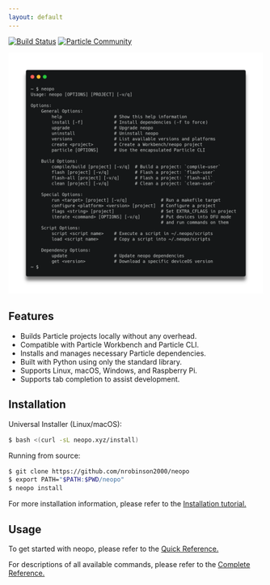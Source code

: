 ```yaml
---
layout: default
---
```


[![Build Status](https://travis-ci.org/nrobinson2000/neopo.svg?branch=master)](https://travis-ci.org/nrobinson2000/neopo)
[![Particle Community](https://img.shields.io/badge/particle-community-informational)](https://community.particle.io/t/neopo-a-lightweight-solution-for-local-particle-development/56378?u=nrobinson2000)

![Neopo Screenshot](assets/images/neopo-carbon.png)

## Features

- Builds Particle projects locally without any overhead.
- Compatible with Particle Workbench and Particle CLI.
- Installs and manages necessary Particle dependencies.
- Built with Python using only the standard library.
- Supports Linux, macOS, Windows, and Raspberry Pi.
- Supports tab completion to assist development.

## Installation

Universal Installer (Linux/macOS):

```bash
$ bash <(curl -sL neopo.xyz/install)
```

Running from source:

```bash
$ git clone https://github.com/nrobinson2000/neopo
$ export PATH="$PATH:$PWD/neopo"
$ neopo install
```

For more installation information, please refer to the [Installation tutorial.](tutorials/install.html)

## Usage

To get started with neopo, please refer to the [Quick Reference.](docs/quick-docs.html)

For descriptions of all available commands, please refer to the [Complete Reference.](docs/full-docs.html)